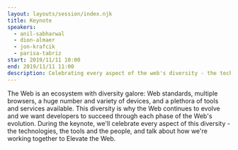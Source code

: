 ```yaml
---
layout: layouts/session/index.njk
title: Keynote
speakers:
  - anil-sabharwal
  - dion-almaer
  - jon-krafcik
  - parisa-tabriz
start: 2019/11/11 10:00
end: 2019/11/11 11:00
description: Celebrating every aspect of the web's diversity - the technologies, the tools and the people, and talk about how we're working together to Elevate the Web.
---
```


The Web is an ecosystem with diversity galore: Web standards, multiple browsers, a huge number and variety of devices, and a plethora of tools and services available. This diversity is why the Web continues to evolve and we want developers to succeed through each phase of the Web's evolution. During the keynote, we'll celebrate every aspect of this diversity - the technologies, the tools and the people, and talk about how we're working together to Elevate the Web.
